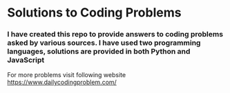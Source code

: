# Solutions to Coding Problems
### I have created this repo to provide answers to coding problems asked by various sources. I have used two programming languages, solutions are provided in both Python and JavaScript

For more problems visit following website
 https://www.dailycodingproblem.com/